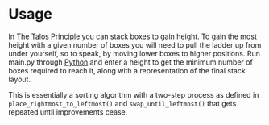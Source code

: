 # Usage
In [The Talos Principle](https://store.steampowered.com/app/2806640/The_Talos_Principle_Reawakened/) you can stack boxes to gain height. To gain the most height with a given number of boxes you will need to pull the ladder up from under yourself, so to speak, by moving lower boxes to higher positions. Run main.py through [Python](https://www.python.org/downloads/) and enter a height to get the minimum number of boxes required to reach it, along with a representation of the final stack layout.

This is essentially a sorting algorithm with a two-step process as defined in `place_rightmost_to_leftmost()` and `swap_until_leftmost()` that gets repeated until improvements cease.
